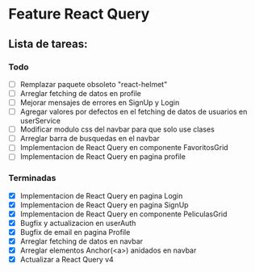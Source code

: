 # Feature React Query

## Lista de tareas:

### Todo

- [ ] Remplazar paquete obsoleto "react-helmet"
- [ ] Arreglar fetching de datos en profile
- [ ] Mejorar mensajes de errores en SignUp y Login
- [ ] Agregar valores por defectos en el fetching de datos de usuarios en userService
- [ ] Modificar modulo css del navbar para que solo use clases
- [ ] Arreglar barra de busquedas en el navbar
- [ ] Implementacion de React Query en componente FavoritosGrid
- [ ] Implementacion de React Query en pagina profile

### Terminadas

- [x] Implementacion de React Query en pagina Login
- [x] Implementacion de React Query en pagina SignUp
- [x] Implementacion de React Query en componente PeliculasGrid
- [x] Bugfix y actualizacion en userAuth
- [x] Bugfix de email en pagina Profile
- [x] Arreglar fetching de datos en navbar
- [x] Arreglar elementos Anchor(\<a\>) anidados en navbar
- [x] Actualizar a React Query v4
